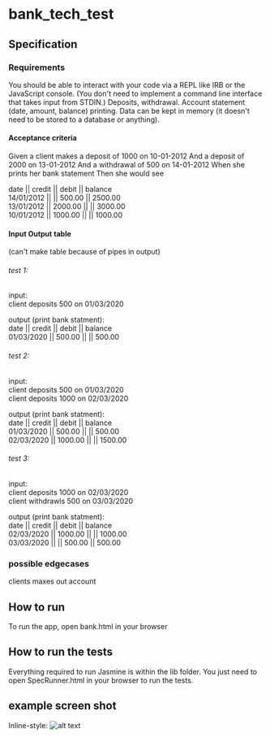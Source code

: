 # bank_tech_test

## Specification

### Requirements
You should be able to interact with your code via a REPL like IRB or the JavaScript console. (You don't need to implement a command line interface that takes input from STDIN.)
Deposits, withdrawal.
Account statement (date, amount, balance) printing.
Data can be kept in memory (it doesn't need to be stored to a database or anything).

#### Acceptance criteria
Given a client makes a deposit of 1000 on 10-01-2012
And a deposit of 2000 on 13-01-2012
And a withdrawal of 500 on 14-01-2012
When she prints her bank statement
Then she would see


date || credit || debit || balance  
14/01/2012 || || 500.00 || 2500.00  
13/01/2012 || 2000.00 || || 3000.00  
10/01/2012 || 1000.00 || || 1000.00  

#### Input Output table
(can't make table because of pipes in output)

###### test 1:  
input:  
client deposits 500 on 01/03/2020  

output (print bank statment):  
date || credit || debit || balance  
01/03/2020 || 500.00 || || 500.00  

###### test 2:  
input:  
client deposits 500 on 01/03/2020  
client deposits 1000 on 02/03/2020  

output (print bank statment):  
date || credit || debit || balance  
01/03/2020 || 500.00 || || 500.00  
02/03/2020 || 1000.00 || || 1500.00  

###### test 3:  
input:  
client deposits 1000 on 02/03/2020  
client withdrawls 500 on 03/03/2020  

output (print bank statment):   
date || credit || debit || balance  
02/03/2020 || 1000.00 || || 1000.00  
03/03/2020 || || 500.00 || 500.00 

### possible edgecases 

clients maxes out account

## How to run

To run the app, open bank.html in your browser

## How to run the tests
Everything required to run Jasmine is within the lib folder. You just need to open SpecRunner.html in your browser to run the tests.

## example screen shot
Inline-style: 
![alt text](https://github.com/blu3skies/bank_tech_test/images/example.jpg "Logo Title Text 1")
